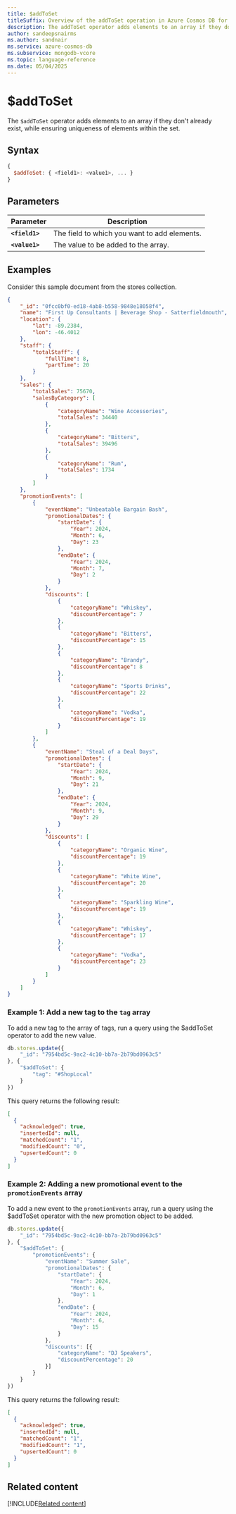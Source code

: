 ```yaml
--- 
title: $addToSet
titleSuffix: Overview of the addToSet operation in Azure Cosmos DB for MongoDB (vCore)
description: The addToSet operator adds elements to an array if they don't already exist, while ensuring uniqueness of elements within the set.
author: sandeepsnairms
ms.author: sandnair
ms.service: azure-cosmos-db
ms.subservice: mongodb-vcore
ms.topic: language-reference
ms.date: 05/04/2025
---
```


# $addToSet

The `$addToSet` operator adds elements to an array if they don't already exist, while ensuring uniqueness of elements within the set.

## Syntax

```javascript
{
  $addToSet: { <field1>: <value1>, ... }
}
```

## Parameters

| Parameter | Description |
| --- | --- |
| **`<field1>`** | The field to which you want to add elements. |
| **`<value1>`** | The value to be added to the array. |

## Examples

Consider this sample document from the stores collection.

```json
{
    "_id": "0fcc0bf0-ed18-4ab8-b558-9848e18058f4",
    "name": "First Up Consultants | Beverage Shop - Satterfieldmouth",
    "location": {
        "lat": -89.2384,
        "lon": -46.4012
    },
    "staff": {
        "totalStaff": {
            "fullTime": 8,
            "partTime": 20
        }
    },
    "sales": {
        "totalSales": 75670,
        "salesByCategory": [
            {
                "categoryName": "Wine Accessories",
                "totalSales": 34440
            },
            {
                "categoryName": "Bitters",
                "totalSales": 39496
            },
            {
                "categoryName": "Rum",
                "totalSales": 1734
            }
        ]
    },
    "promotionEvents": [
        {
            "eventName": "Unbeatable Bargain Bash",
            "promotionalDates": {
                "startDate": {
                    "Year": 2024,
                    "Month": 6,
                    "Day": 23
                },
                "endDate": {
                    "Year": 2024,
                    "Month": 7,
                    "Day": 2
                }
            },
            "discounts": [
                {
                    "categoryName": "Whiskey",
                    "discountPercentage": 7
                },
                {
                    "categoryName": "Bitters",
                    "discountPercentage": 15
                },
                {
                    "categoryName": "Brandy",
                    "discountPercentage": 8
                },
                {
                    "categoryName": "Sports Drinks",
                    "discountPercentage": 22
                },
                {
                    "categoryName": "Vodka",
                    "discountPercentage": 19
                }
            ]
        },
        {
            "eventName": "Steal of a Deal Days",
            "promotionalDates": {
                "startDate": {
                    "Year": 2024,
                    "Month": 9,
                    "Day": 21
                },
                "endDate": {
                    "Year": 2024,
                    "Month": 9,
                    "Day": 29
                }
            },
            "discounts": [
                {
                    "categoryName": "Organic Wine",
                    "discountPercentage": 19
                },
                {
                    "categoryName": "White Wine",
                    "discountPercentage": 20
                },
                {
                    "categoryName": "Sparkling Wine",
                    "discountPercentage": 19
                },
                {
                    "categoryName": "Whiskey",
                    "discountPercentage": 17
                },
                {
                    "categoryName": "Vodka",
                    "discountPercentage": 23
                }
            ]
        }
    ]
}
```

### Example 1: Add a new tag to the `tag` array

To add a new tag to the array of tags, run a query using the $addToSet operator to add the new value.

```javascript
db.stores.update({
    "_id": "7954bd5c-9ac2-4c10-bb7a-2b79bd0963c5"
}, {
    "$addToSet": {
        "tag": "#ShopLocal"
    }
})
```

This query returns the following result:

```json
[
  {
    "acknowledged": true,
    "insertedId": null,
    "matchedCount": "1",
    "modifiedCount": "0",
    "upsertedCount": 0
  }
]
```

### Example 2: Adding a new promotional event to the `promotionEvents` array

To add a new event to the `promotionEvents` array, run a query using the $addToSet operator with the new promotion object to be added.

```javascript
db.stores.update({
    "_id": "7954bd5c-9ac2-4c10-bb7a-2b79bd0963c5"
}, {
    "$addToSet": {
        "promotionEvents": {
            "eventName": "Summer Sale",
            "promotionalDates": {
                "startDate": {
                    "Year": 2024,
                    "Month": 6,
                    "Day": 1
                },
                "endDate": {
                    "Year": 2024,
                    "Month": 6,
                    "Day": 15
                }
            },
            "discounts": [{
                "categoryName": "DJ Speakers",
                "discountPercentage": 20
            }]
        }
    }
})
```

This query returns the following result:

```json
[
  {
    "acknowledged": true,
    "insertedId": null,
    "matchedCount": "1",
    "modifiedCount": "1",
    "upsertedCount": 0
  }
]
```

## Related content

[!INCLUDE[Related content](../includes/related-content.md)]
